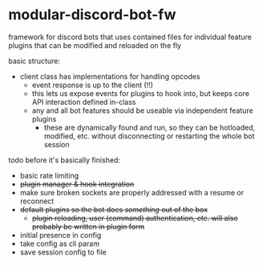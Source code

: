 # modular-discord-bot-fw
framework for discord bots that uses contained files for individual feature plugins that can be modified and reloaded on the fly

basic structure:
* client class has implementations for handling opcodes
    * event response is up to the client (!!)
    * this lets us expose events for plugins to hook into, but keeps core API interaction defined in-class
    * any and all bot features should be useable via independent feature plugins
        * these are dynamically found and run, so they can be hotloaded, modified, etc. without disconnecting or restarting the whole bot session

todo before it's basically finished:
* basic rate limiting
* ~~plugin manager & hook integration~~
* make sure broken sockets are properly addressed with a resume or reconnect
* ~~default plugins so the bot does _something_ out of the box~~
    * ~~plugin reloading, user (command) authentication, etc. will also probably be written in plugin form~~
* initial presence in config
* take config as cli param
* save session config to file